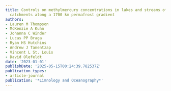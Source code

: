 ```yaml
---
title: Controls on methylmercury concentrations in lakes and streams of peatland-rich
  catchments along a 1700 km permafrost gradient
authors:
- Lauren M Thompson
- McKenzie A Kuhn
- Johanna C Winder
- Lucas PP Braga
- Ryan HS Hutchins
- Andrew J Tanentzap
- Vincent L St. Louis
- David Olefeldt
date: '2023-01-01'
publishDate: '2025-05-15T00:24:39.782537Z'
publication_types:
- article-journal
publication: '*Limnology and Oceanography*'
---
```

